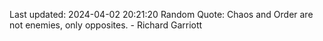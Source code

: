 Last updated: 2024-04-02 20:21:20
Random Quote: Chaos and Order are not enemies, only opposites. - Richard Garriott